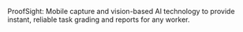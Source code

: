 ProofSight: Mobile capture and vision-based AI technology to provide instant, reliable task grading and reports for any worker.
